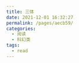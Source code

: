 ```yaml
---
title: 三体
date: 2021-12-01 16:32:27
permalink: /pages/aecb59/
categories:
  - 阅读
  - 科幻类
tags:
  - read
---
```


